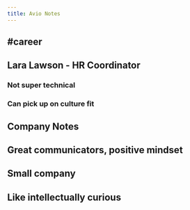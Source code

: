 ```yaml
---
title: Avio Notes
---
```


## #career

## Lara Lawson - HR Coordinator
### Not super technical
### Can pick up on culture fit
## Company Notes
## Great communicators, positive mindset
## Small company
## Like intellectually curious
